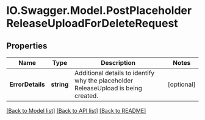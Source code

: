 # IO.Swagger.Model.PostPlaceholderReleaseUploadForDeleteRequest
## Properties

Name | Type | Description | Notes
------------ | ------------- | ------------- | -------------
**ErrorDetails** | **string** | Additional details to identify why the placeholder ReleaseUpload is being created. | [optional] 

[[Back to Model list]](../README.md#documentation-for-models) [[Back to API list]](../README.md#documentation-for-api-endpoints) [[Back to README]](../README.md)


